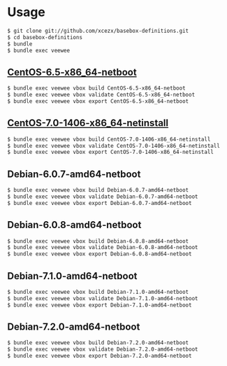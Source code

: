 Usage
=====

```sh
$ git clone git://github.com/xcezx/basebox-definitions.git
$ cd basebox-definitions
$ bundle
$ bundle exec veewee
```

[CentOS-6.5-x86_64-netboot](https://atlas.hashicorp.com/xcezx/boxes/CentOS-6.5-x86_64-netboot)
-------------------------------------------

```sh
$ bundle exec veewee vbox build CentOS-6.5-x86_64-netboot
$ bundle exec veewee vbox validate CentOS-6.5-x86_64-netboot
$ bundle exec veewee vbox export CentOS-6.5-x86_64-netboot
```

[CentOS-7.0-1406-x86_64-netinstall](https://atlas.hashicorp.com/xcezx/boxes/CentOS-7.0-1406-x86_64-netinstall)
-------------------------------------------

```sh
$ bundle exec veewee vbox build CentOS-7.0-1406-x86_64-netinstall
$ bundle exec veewee vbox validate CentOS-7.0-1406-x86_64-netinstall
$ bundle exec veewee vbox export CentOS-7.0-1406-x86_64-netinstall
```

Debian-6.0.7-amd64-netboot
-------------------------------------------

```sh
$ bundle exec veewee vbox build Debian-6.0.7-amd64-netboot
$ bundle exec veewee vbox validate Debian-6.0.7-amd64-netboot
$ bundle exec veewee vbox export Debian-6.0.7-amd64-netboot
```

Debian-6.0.8-amd64-netboot
-------------------------------------------

```sh
$ bundle exec veewee vbox build Debian-6.0.8-amd64-netboot
$ bundle exec veewee vbox validate Debian-6.0.8-amd64-netboot
$ bundle exec veewee vbox export Debian-6.0.8-amd64-netboot
```

Debian-7.1.0-amd64-netboot
-------------------------------------------
```sh
$ bundle exec veewee vbox build Debian-7.1.0-amd64-netboot
$ bundle exec veewee vbox validate Debian-7.1.0-amd64-netboot
$ bundle exec veewee vbox export Debian-7.1.0-amd64-netboot
```

Debian-7.2.0-amd64-netboot
-------------------------------------------
```sh
$ bundle exec veewee vbox build Debian-7.2.0-amd64-netboot
$ bundle exec veewee vbox validate Debian-7.2.0-amd64-netboot
$ bundle exec veewee vbox export Debian-7.2.0-amd64-netboot
```
